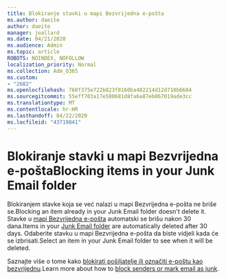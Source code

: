 ```yaml
---
title: Blokiranje stavki u mapi Bezvrijedna e-pošta
ms.author: daeite
author: daeite
manager: joallard
ms.date: 04/21/2020
ms.audience: Admin
ms.topic: article
ROBOTS: NOINDEX, NOFOLLOW
localization_priority: Normal
ms.collection: Adm_O365
ms.custom:
- "2682"
ms.openlocfilehash: 760f375e722b823f8160ba482214d12d718b6684
ms.sourcegitcommit: 55eff703a17e500681d8fa6a87eb067019ade3cc
ms.translationtype: MT
ms.contentlocale: hr-HR
ms.lasthandoff: 04/22/2020
ms.locfileid: "43719841"
---
```

# <a name="blocking-items-in-your-junk-email-folder"></a><span data-ttu-id="5aa62-102">Blokiranje stavki u mapi Bezvrijedna e-pošta</span><span class="sxs-lookup"><span data-stu-id="5aa62-102">Blocking items in your Junk Email folder</span></span>

<span data-ttu-id="5aa62-103">Blokiranjem stavke koja se već nalazi u mapi Bezvrijedna e-pošta ne briše se.</span><span class="sxs-lookup"><span data-stu-id="5aa62-103">Blocking an item already in your Junk Email folder doesn't delete it.</span></span> <span data-ttu-id="5aa62-104">Stavke u [mapi Bezvrijedna e-pošta](https://outlook.live.com/mail/junkemail) automatski se brišu nakon 30 dana.</span><span class="sxs-lookup"><span data-stu-id="5aa62-104">Items in your [Junk Email folder](https://outlook.live.com/mail/junkemail) are automatically deleted after 30 days.</span></span> <span data-ttu-id="5aa62-105">Odaberite stavku u mapi Bezvrijedna e-pošta da biste vidjeli kada će se izbrisati.</span><span class="sxs-lookup"><span data-stu-id="5aa62-105">Select an item in your Junk Email folder to see when it will be deleted.</span></span>

<span data-ttu-id="5aa62-106">Saznajte više o tome kako [blokirati pošiljatelje ili označiti e-poštu kao bezvrijednu](https://support.office.com/article/a3ece97b-82f8-4a5e-9ac3-e92fa6427ae4).</span><span class="sxs-lookup"><span data-stu-id="5aa62-106">Learn more about how to [block senders or mark email as junk](https://support.office.com/article/a3ece97b-82f8-4a5e-9ac3-e92fa6427ae4).</span></span>